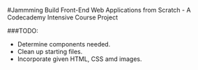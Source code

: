 #Jammming
Build Front-End Web Applications from Scratch - A Codecademy Intensive Course Project

###TODO:
- Determine components needed.
- Clean up starting files.
- Incorporate given HTML, CSS amd images.
